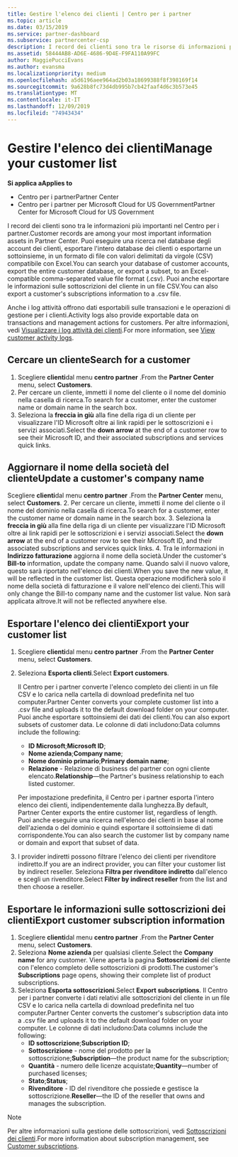 ```yaml
---
title: Gestire l'elenco dei clienti | Centro per i partner
ms.topic: article
ms.date: 03/15/2019
ms.service: partner-dashboard
ms.subservice: partnercenter-csp
description: I record dei clienti sono tra le risorse di informazioni più importanti. Scopri come visualizzare, cercare, aggiornare ed esportare informazioni nell'elenco dei clienti.
ms.assetid: 58444AB8-AD6E-4686-9D4E-F9FA110A99FC
author: MaggiePucciEvans
ms.author: evansma
ms.localizationpriority: medium
ms.openlocfilehash: a5d6196aee964ad2b03a18699388f8f398169f14
ms.sourcegitcommit: 9a628b8fc73d4db995b7cb42faaf4d6c3b573e45
ms.translationtype: MT
ms.contentlocale: it-IT
ms.lasthandoff: 12/09/2019
ms.locfileid: "74943434"
---
```

# <a name="manage-your-customer-list"></a><span data-ttu-id="3a7b1-104">Gestire l'elenco dei clienti</span><span class="sxs-lookup"><span data-stu-id="3a7b1-104">Manage your customer list</span></span>

<span data-ttu-id="3a7b1-105">**Si applica a**</span><span class="sxs-lookup"><span data-stu-id="3a7b1-105">**Applies to**</span></span>

-  <span data-ttu-id="3a7b1-106">Centro per i partner</span><span class="sxs-lookup"><span data-stu-id="3a7b1-106">Partner Center</span></span>
-  <span data-ttu-id="3a7b1-107">Centro per i partner per Microsoft Cloud for US Government</span><span class="sxs-lookup"><span data-stu-id="3a7b1-107">Partner Center for Microsoft Cloud for US Government</span></span>


<span data-ttu-id="3a7b1-108">I record dei clienti sono tra le informazioni più importanti nel Centro per i partner.</span><span class="sxs-lookup"><span data-stu-id="3a7b1-108">Customer records are among your most important information assets in Partner Center.</span></span> <span data-ttu-id="3a7b1-109">Puoi eseguire una ricerca nel database degli account dei clienti, esportare l'intero database dei clienti o esportarne un sottoinsieme, in un formato di file con valori delimitati da virgole (CSV) compatibile con Excel.</span><span class="sxs-lookup"><span data-stu-id="3a7b1-109">You can search your database of customer accounts, export the entire customer database, or export a subset, to an Excel-compatible comma-separated value file format (.csv).</span></span> <span data-ttu-id="3a7b1-110">Puoi anche esportare le informazioni sulle sottoscrizioni del cliente in un file CSV.</span><span class="sxs-lookup"><span data-stu-id="3a7b1-110">You can also export a customer's subscriptions information to a .csv file.</span></span>

<span data-ttu-id="3a7b1-111">Anche i log attività offrono dati esportabili sulle transazioni e le operazioni di gestione per i clienti.</span><span class="sxs-lookup"><span data-stu-id="3a7b1-111">Activity logs also provide exportable data on transactions and management actions for customers.</span></span> <span data-ttu-id="3a7b1-112">Per altre informazioni, vedi [Visualizzare i log attività dei clienti](activity-logs.md).</span><span class="sxs-lookup"><span data-stu-id="3a7b1-112">For more information, see [View customer activity logs](activity-logs.md).</span></span>


## <a name="search-for-a-customer"></a><span data-ttu-id="3a7b1-113">Cercare un cliente</span><span class="sxs-lookup"><span data-stu-id="3a7b1-113">Search for a customer</span></span>

1.  <span data-ttu-id="3a7b1-114">Scegliere **clienti**dal menu **centro partner** .</span><span class="sxs-lookup"><span data-stu-id="3a7b1-114">From the **Partner Center** menu, select **Customers**.</span></span>
2.  <span data-ttu-id="3a7b1-115">Per cercare un cliente, immetti il nome del cliente o il nome del dominio nella casella di ricerca.</span><span class="sxs-lookup"><span data-stu-id="3a7b1-115">To search for a customer, enter the customer name or domain name in the search box.</span></span>
3.  <span data-ttu-id="3a7b1-116">Seleziona la **freccia in giù** alla fine della riga di un cliente per visualizzare l'ID Microsoft oltre ai link rapidi per le sottoscrizioni e i servizi associati.</span><span class="sxs-lookup"><span data-stu-id="3a7b1-116">Select the **down arrow** at the end of a customer row to see their Microsoft ID, and their associated subscriptions and services quick links.</span></span>

## <a name="update-a-customers-company-name"></a><span data-ttu-id="3a7b1-117">Aggiornare il nome della società del cliente</span><span class="sxs-lookup"><span data-stu-id="3a7b1-117">Update a customer's company name</span></span>

<span data-ttu-id="3a7b1-118">Scegliere **clienti**dal menu **centro partner** .</span><span class="sxs-lookup"><span data-stu-id="3a7b1-118">From the **Partner Center** menu, select **Customers**.</span></span>
2.  <span data-ttu-id="3a7b1-119">Per cercare un cliente, immetti il nome del cliente o il nome del dominio nella casella di ricerca.</span><span class="sxs-lookup"><span data-stu-id="3a7b1-119">To search for a customer, enter the customer name or domain name in the search box.</span></span>
3.  <span data-ttu-id="3a7b1-120">Seleziona la **freccia in giù** alla fine della riga di un cliente per visualizzare l'ID Microsoft oltre ai link rapidi per le sottoscrizioni e i servizi associati.</span><span class="sxs-lookup"><span data-stu-id="3a7b1-120">Select the **down arrow** at the end of a customer row to see their Microsoft ID, and their associated subscriptions and services quick links.</span></span>
4.  <span data-ttu-id="3a7b1-121">Tra le informazioni in **Indirizzo fatturazione** aggiorna il nome della società.</span><span class="sxs-lookup"><span data-stu-id="3a7b1-121">Under the customer's **Bill-to** information, update the company name.</span></span> <span data-ttu-id="3a7b1-122">Quando salvi il nuovo valore, questo sarà riportato nell'elenco dei clienti.</span><span class="sxs-lookup"><span data-stu-id="3a7b1-122">When you save the new value, it will be reflected in the customer list.</span></span> <span data-ttu-id="3a7b1-123">Questa operazione modificherà solo il nome della società di fatturazione e il valore nell'elenco dei clienti.</span><span class="sxs-lookup"><span data-stu-id="3a7b1-123">This will only change the Bill-to company name and the customer list value.</span></span> <span data-ttu-id="3a7b1-124">Non sarà applicata altrove.</span><span class="sxs-lookup"><span data-stu-id="3a7b1-124">It will not be reflected anywhere else.</span></span>

## <a name="export-your-customer-list"></a><span data-ttu-id="3a7b1-125">Esportare l'elenco dei clienti</span><span class="sxs-lookup"><span data-stu-id="3a7b1-125">Export your customer list</span></span>

1.  <span data-ttu-id="3a7b1-126">Scegliere **clienti**dal menu **centro partner** .</span><span class="sxs-lookup"><span data-stu-id="3a7b1-126">From the **Partner Center** menu, select **Customers**.</span></span>
2.  <span data-ttu-id="3a7b1-127">Seleziona **Esporta clienti**.</span><span class="sxs-lookup"><span data-stu-id="3a7b1-127">Select **Export customers**.</span></span>

    <span data-ttu-id="3a7b1-128">Il Centro per i partner converte l'elenco completo dei clienti in un file CSV e lo carica nella cartella di download predefinita nel tuo computer.</span><span class="sxs-lookup"><span data-stu-id="3a7b1-128">Partner Center converts your complete customer list into a .csv file and uploads it to the default download folder on your computer.</span></span> <span data-ttu-id="3a7b1-129">Puoi anche esportare sottoinsiemi dei dati dei clienti.</span><span class="sxs-lookup"><span data-stu-id="3a7b1-129">You can also export subsets of customer data.</span></span> <span data-ttu-id="3a7b1-130">Le colonne di dati includono:</span><span class="sxs-lookup"><span data-stu-id="3a7b1-130">Data columns include the following:</span></span>

    -   <span data-ttu-id="3a7b1-131">**ID Microsoft**;</span><span class="sxs-lookup"><span data-stu-id="3a7b1-131">**Microsoft ID**;</span></span>
    -   <span data-ttu-id="3a7b1-132">**Nome azienda**;</span><span class="sxs-lookup"><span data-stu-id="3a7b1-132">**Company name**;</span></span>
    -   <span data-ttu-id="3a7b1-133">**Nome dominio primario**;</span><span class="sxs-lookup"><span data-stu-id="3a7b1-133">**Primary domain name**;</span></span>
    -   <span data-ttu-id="3a7b1-134">**Relazione** - Relazione di business del partner con ogni cliente elencato.</span><span class="sxs-lookup"><span data-stu-id="3a7b1-134">**Relationship**—the Partner's business relationship to each listed customer.</span></span>

    <span data-ttu-id="3a7b1-135">Per impostazione predefinita, il Centro per i partner esporta l'intero elenco dei clienti, indipendentemente dalla lunghezza.</span><span class="sxs-lookup"><span data-stu-id="3a7b1-135">By default, Partner Center exports the entire customer list, regardless of length.</span></span> <span data-ttu-id="3a7b1-136">Puoi anche eseguire una ricerca nell'elenco dei clienti in base al nome dell'azienda o del dominio e quindi esportare il sottoinsieme di dati corrispondente.</span><span class="sxs-lookup"><span data-stu-id="3a7b1-136">You can also search the customer list by company name or domain and export that subset of data.</span></span>

3.  <span data-ttu-id="3a7b1-137">I provider indiretti possono filtrare l'elenco dei clienti per rivenditore indiretto.</span><span class="sxs-lookup"><span data-stu-id="3a7b1-137">If you are an indirect provider, you can filter your customer list by indirect reseller.</span></span> <span data-ttu-id="3a7b1-138">Seleziona **Filtra per rivenditore indiretto** dall'elenco e scegli un rivenditore.</span><span class="sxs-lookup"><span data-stu-id="3a7b1-138">Select **Filter by indirect reseller** from the list and then choose a reseller.</span></span>


## <a name="export-customer-subscription-information"></a><span data-ttu-id="3a7b1-139">Esportare le informazioni sulle sottoscrizioni dei clienti</span><span class="sxs-lookup"><span data-stu-id="3a7b1-139">Export customer subscription information</span></span>

1.  <span data-ttu-id="3a7b1-140">Scegliere **clienti**dal menu **centro partner** .</span><span class="sxs-lookup"><span data-stu-id="3a7b1-140">From the **Partner Center** menu, select **Customers**.</span></span>
2.  <span data-ttu-id="3a7b1-141">Seleziona **Nome azienda** per qualsiasi cliente.</span><span class="sxs-lookup"><span data-stu-id="3a7b1-141">Select the **Company name** for any customer.</span></span> <span data-ttu-id="3a7b1-142">Viene aperta la pagina **Sottoscrizioni** del cliente con l'elenco completo delle sottoscrizioni di prodotti.</span><span class="sxs-lookup"><span data-stu-id="3a7b1-142">The customer's **Subscriptions** page opens, showing their complete list of product subscriptions.</span></span>
3.  <span data-ttu-id="3a7b1-143">Seleziona **Esporta sottoscrizioni**.</span><span class="sxs-lookup"><span data-stu-id="3a7b1-143">Select **Export subscriptions**.</span></span> <span data-ttu-id="3a7b1-144">Il Centro per i partner converte i dati relativi alle sottoscrizioni del cliente in un file CSV e lo carica nella cartella di download predefinita nel tuo computer.</span><span class="sxs-lookup"><span data-stu-id="3a7b1-144">Partner Center converts the customer's subscription data into a .csv file and uploads it to the default download folder on your computer.</span></span> <span data-ttu-id="3a7b1-145">Le colonne di dati includono:</span><span class="sxs-lookup"><span data-stu-id="3a7b1-145">Data columns include the following:</span></span>
    -   <span data-ttu-id="3a7b1-146">**ID sottoscrizione**;</span><span class="sxs-lookup"><span data-stu-id="3a7b1-146">**Subscription ID**;</span></span>
    -   <span data-ttu-id="3a7b1-147">**Sottoscrizione** - nome del prodotto per la sottoscrizione;</span><span class="sxs-lookup"><span data-stu-id="3a7b1-147">**Subscription**—the product name for the subscription;</span></span>
    -   <span data-ttu-id="3a7b1-148">**Quantità** - numero delle licenze acquistate;</span><span class="sxs-lookup"><span data-stu-id="3a7b1-148">**Quantity**—number of purchased licenses;</span></span>
    -   <span data-ttu-id="3a7b1-149">**Stato**;</span><span class="sxs-lookup"><span data-stu-id="3a7b1-149">**Status**;</span></span>
    -   <span data-ttu-id="3a7b1-150">**Rivenditore** - ID del rivenditore che possiede e gestisce la sottoscrizione.</span><span class="sxs-lookup"><span data-stu-id="3a7b1-150">**Reseller**—the ID of the reseller that owns and manages the subscription.</span></span>

> [!NOTE]  
> <span data-ttu-id="3a7b1-151">Per altre informazioni sulla gestione delle sottoscrizioni, vedi [Sottoscrizioni dei clienti](customer-subscriptions.md).</span><span class="sxs-lookup"><span data-stu-id="3a7b1-151">For more information about subscription management, see [Customer subscriptions](customer-subscriptions.md).</span></span>

     

 

 



